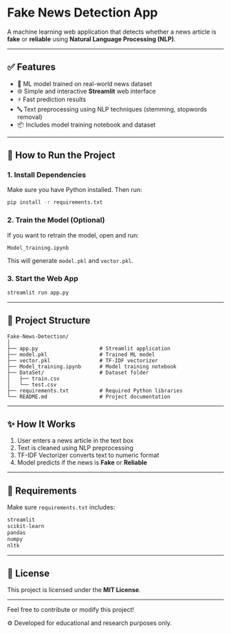 # Fake News Detection App

A machine learning web application that detects whether a news article is **fake** or **reliable** using **Natural Language Processing (NLP)**.

---

## ✅ Features

* 🧠 ML model trained on real-world news dataset
* 🌐 Simple and interactive **Streamlit** web interface
* ⚡ Fast prediction results
* 🔤 Text preprocessing using NLP techniques (stemming, stopwords removal)
* 📦 Includes model training notebook and dataset

---

## 🚀 How to Run the Project

### 1. Install Dependencies

Make sure you have Python installed. Then run:

```bash
pip install -r requirements.txt
```

### 2. Train the Model (Optional)

If you want to retrain the model, open and run:

```
Model_training.ipynb
```

This will generate `model.pkl` and `vector.pkl`.

### 3. Start the Web App

```bash
streamlit run app.py
```

---

## 📁 Project Structure

```
Fake-News-Detection/
│
├── app.py                    # Streamlit application
├── model.pkl                 # Trained ML model
├── vector.pkl                # TF-IDF vectorizer
├── Model_training.ipynb      # Model training notebook
├── DataSet/                  # Dataset folder
│   ├── train.csv
│   └── test.csv
├── requirements.txt          # Required Python libraries
└── README.md                 # Project documentation
```

---

## ✨ How It Works

1. User enters a news article in the text box
2. Text is cleaned using NLP preprocessing
3. TF-IDF Vectorizer converts text to numeric format
4. Model predicts if the news is **Fake** or **Reliable**

---

## 🧩 Requirements

Make sure `requirements.txt` includes:

```txt
streamlit
scikit-learn
pandas
numpy
nltk
```

---

## 📜 License

This project is licensed under the **MIT License**.

---

Feel free to contribute or modify this project!

⚙️ Developed for educational and research purposes only.
